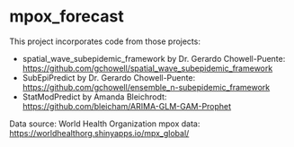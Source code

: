 # mpox_forecast
This project incorporates code from those projects:
- spatial_wave_subepidemic_framework by Dr. Gerardo Chowell-Puente:
https://github.com/gchowell/spatial_wave_subepidemic_framework
- SubEpiPredict by Dr. Gerardo Chowell-Puente:
https://github.com/gchowell/ensemble_n-subepidemic_framework
- StatModPredict by Amanda Bleichrodt:
https://github.com/bleicham/ARIMA-GLM-GAM-Prophet

Data source:
World Health Organization mpox data:
https://worldhealthorg.shinyapps.io/mpx_global/
